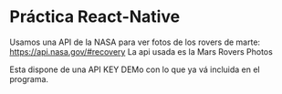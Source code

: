# Práctica React-Native

Usamos una API de la NASA para ver fotos de los rovers de marte:
https://api.nasa.gov/#recovery
La api usada es la Mars Rovers Photos

Esta dispone de una API KEY DEMo con lo que ya vá incluida en el programa.
